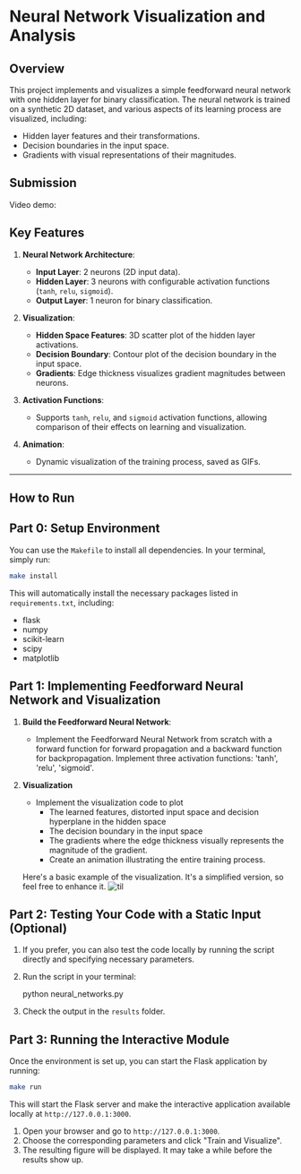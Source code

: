 # **Neural Network Visualization and Analysis**

## **Overview**
This project implements and visualizes a simple feedforward neural network with one hidden layer for binary classification. The neural network is trained on a synthetic 2D dataset, and various aspects of its learning process are visualized, including:
- Hidden layer features and their transformations.
- Decision boundaries in the input space.
- Gradients with visual representations of their magnitudes.

## Submission
Video demo: 

## **Key Features**
1. **Neural Network Architecture**:
   - **Input Layer**: 2 neurons (2D input data).
   - **Hidden Layer**: 3 neurons with configurable activation functions (`tanh`, `relu`, `sigmoid`).
   - **Output Layer**: 1 neuron for binary classification.

2. **Visualization**:
   - **Hidden Space Features**: 3D scatter plot of the hidden layer activations.
   - **Decision Boundary**: Contour plot of the decision boundary in the input space.
   - **Gradients**: Edge thickness visualizes gradient magnitudes between neurons.

3. **Activation Functions**:
   - Supports `tanh`, `relu`, and `sigmoid` activation functions, allowing comparison of their effects on learning and visualization.

4. **Animation**:
   - Dynamic visualization of the training process, saved as GIFs.

---

## **How to Run**

## Part 0: Setup Environment

You can use the `Makefile` to install all dependencies. In your terminal, simply run:

```bash
make install
```

This will automatically install the necessary packages listed in `requirements.txt`, including:

- flask
- numpy
- scikit-learn
- scipy
- matplotlib

## Part 1: Implementing Feedforward Neural Network and Visualization

1. **Build the Feedforward Neural Network**: 
   - Implement the Feedforward Neural Network from scratch with a forward function for forward propagation and a backward function for backpropagation. Implement three activation functions: 'tanh', 'relu', 'sigmoid'.
  
2. **Visualization**
   - Implement the visualization code to plot 
     - The learned features, distorted input space and decision hyperplane in the hidden space
     - The decision boundary in the input space
     - The gradients where the edge thickness visually represents the magnitude of the gradient.
     - Create an animation illustrating the entire training process.

   Here's a basic example of the visualization. It's a simplified version, so feel free to enhance it.
   ![til](example-output/visualize.gif)

  

## Part 2: Testing Your Code with a Static Input (Optional)

1. If you prefer, you can also test the code locally by running the script directly and specifying necessary parameters. 

2. Run the script in your terminal:
   
   python neural_networks.py

3. Check the output in the `results` folder.

## Part 3: Running the Interactive Module

Once the environment is set up, you can start the Flask application by running:

```bash
make run
```

This will start the Flask server and make the interactive application available locally at `http://127.0.0.1:3000`.

1. Open your browser and go to `http://127.0.0.1:3000`.
2. Choose the corresponding parameters and click "Train and Visualize". 
3. The resulting figure will be displayed. It may take a while before the results show up.


